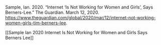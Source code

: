 Sample, Ian. 2020. “Internet ‘Is Not Working for Women and Girls’, Says Berners-Lee.” The Guardian. March 12, 2020. https://www.theguardian.com/global/2020/mar/12/internet-not-working-women-girls-tim-berners-lee.

[[Sample Ian 2020 Internet Is Not Working for Women and Girls Says Berners Lee]]

